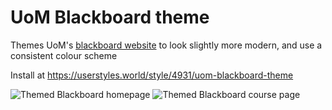 # UoM Blackboard theme

Themes UoM's [blackboard website](https://online.manchester.ac.uk/) to look slightly more modern, and use a consistent colour scheme

Install at https://userstyles.world/style/4931/uom-blackboard-theme

![Themed Blackboard homepage](https://user-images.githubusercontent.com/21128619/227395519-39bc7af5-0834-4a1a-9482-06c3920992a2.png)
![Themed Blackboard course page](https://user-images.githubusercontent.com/21128619/227395623-d55703d5-033a-40bc-b84d-0ef31f2bcbf8.png)


